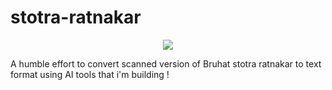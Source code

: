 # stotra-ratnakar

<p align="center">
  <img src="https://github.com/user-attachments/assets/f37fe347-5d4c-4cb1-b14c-767eebd16094" />
</p>



A humble effort to convert scanned version of Bruhat stotra ratnakar to text format using AI tools that i'm building !


